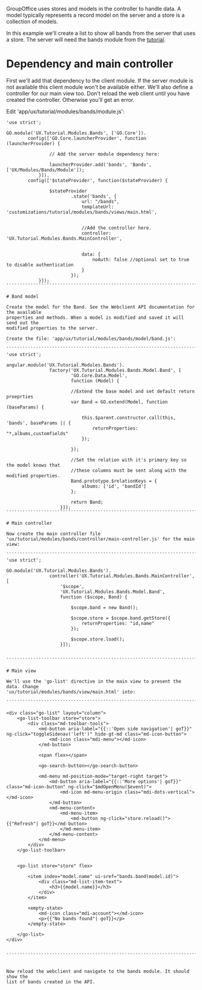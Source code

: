 GroupOffice uses stores and models in the controller to handle data. A model 
typically represents a record model on the server and a store is a collection of 
models.

In this example we'll create a list to show all bands from the server that uses 
a store. The server will need the bands module from the [tutorial](http://intermesh.io/index.php/REST_API/Create_a_module/Folders_and_files).


# Dependency and main controller
First we'll add that dependency to the client module. If the server module is 
not available this client module won't be available either. We'll also define
a controller for our main view too. Don't reload the web client until you have
created the controller. Otherwise you'll get an error.

Edit 'app/ux/tutorial/modules/bands/module.js':
````````````````````````````````````````````````````````````````````````````````
'use strict';

GO.module('UX.Tutorial.Modules.Bands', ['GO.Core']).
		config(['GO.Core.launcherProvider', function (launcherProvider) {		
				
				// Add the server module dependency here:
				
				launcherProvider.add('bands', 'Bands', ['UX/Modules/Bands/Module']);
			}]).
		config(['$stateProvider', function($stateProvider) {

				$stateProvider
						.state('bands', {
							url: "/bands",
							templateUrl: 'customizations/tutorial/modules/bands/views/main.html',


							//Add the controller here.
							controller: 'UX.Tutorial.Modules.Bands.MainController',


							data: {
								noAuth: false //optional set to true to disable authentication
							}
						});
			}]);
```````````````````````````````````````````````````````````````````````````````

# Band model

Create the model for the Band. See the Webclient API documentation for the available
properties and methods. When a model is modified and saved it will send out the
modified properties to the server.

Create the file: 'app/ux/tutorial/modules/bands/model/band.js':

```````````````````````````````````````````````````````````````````````````````
'use strict';

angular.module('UX.Tutorial.Modules.Bands').
				factory('UX.Tutorial.Modules.Bands.Model.Band', [
						'GO.Core.Data.Model', 
						function (Model) {
						
						//Extend the base model and set default return proeprties
						var Band = GO.extend(Model, function (baseParams) {
														
							this.$parent.constructor.call(this, 'bands', baseParams || {
								returnProperties: "*,albums,customfields"
							});

						});

						//Set the relation with it's primary key so the model knows that 
						//these columns must be sent along with the modified properties.
						Band.prototype.$relationKeys = {
							albums: ['id', 'bandId']
						};

						return Band;
					}]);
```````````````````````````````````````````````````````````````````````````````

# Main controller

Now create the main controller file 
'ux/tutorial/modules/bands/controller/main-controller.js' for the main view:

```````````````````````````````````````````````````````````````````````````````
'use strict';

GO.module('UX.Tutorial.Modules.Bands').
				controller('UX.Tutorial.Modules.Bands.MainController', [
					'$scope',
					'UX.Tutorial.Modules.Bands.Model.Band',
					function ($scope, Band) {

						$scope.band = new Band();

						$scope.store = $scope.band.getStore({
							returnProperties: "id,name"
						});

						$scope.store.load();
					}]);


```````````````````````````````````````````````````````````````````````````````

# Main view

We'll use the 'go-list' directive in the main view to present the data. Change 
'ux/tutorial/modules/bands/view/main.html' into:

```````````````````````````````````````````````````````````````````````````````

<div class="go-list" layout="column">
	<go-list-toolbar store="store">
		<div class="md-toolbar-tools">
			<md-button aria-label="{{::'Open side navigation'| goT}}" ng-click="toggleSidenav('left')" hide-gt-md class="md-icon-button">
				<md-icon class="mdi-menu"></md-icon>
			</md-button>

			<span flex></span>

			<go-search-button></go-search-button>

			<md-menu md-position-mode="target-right target">
				<md-button aria-label="{{::'More options'| goT}}" class="md-icon-button" ng-click="$mdOpenMenu($event)">
					<md-icon md-menu-origin class="mdi-dots-vertical"></md-icon>
				</md-button>
				<md-menu-content>
					<md-menu-item>
						<md-button ng-click="store.reload()">{{"Refresh"| goT}}</md-button>
					</md-menu-item>
				</md-menu-content>
			</md-menu>
		</div>			
	</go-list-toolbar>


	<go-list store="store" flex>

		<item index="model.name" ui-sref="bands.band(model.id)">
			<div class="md-list-item-text">
				<h3>{{model.name}}</h3>
			</div>
		</item>

		<empty-state>
			<md-icon class="mdi-account"></md-icon>
			<p>{{"No bands found"| goT}}</p>
		</empty-state>

	</go-list>
</div>


```````````````````````````````````````````````````````````````````````````````


Now reload the webclient and navigate to the bands module. It should show the 
list of bands created in the API.